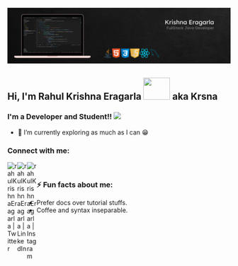 [![MasterHead](https://github.com/rkj3001/rkj3001/blob/main/Architect%20Linkedin%20Background%20(1).png?raw=true)](https://rishavchanda.io)


## Hi, I'm Rahul Krishna Eragarla <img src="https://media.giphy.com/media/3iyKHMIKg5VWG6qHUm/giphy.gif" width="60" height ="50" > aka Krsna
### I'm a Developer and Student!!  <img src="https://media3.giphy.com/media/NWNJHyPmIuXGxt6QnO/giphy_s.gif" width="25">

- 🎈 I’m currently exploring as much as I can 😁


### Connect with me:

[<img align="left" alt="rahulKrishnaEragarla | Twitter" width="22px" src="https://cdn2.iconfinder.com/data/icons/social-media-2285/512/1_Twitter_colored_svg-512.png" target="_blank" />][twitter]
[<img align="left" alt="rahulKrishnaEragarla | LinkedIn" width="22px" src="https://cdn2.iconfinder.com/data/icons/social-media-2285/512/1_Linkedin_unofficial_colored_svg-512.png" target="_blank" />][linkedin]
[<img align="left" alt="rahulKrishnaEragarla | Instagram" width="22px" src="https://cdn2.iconfinder.com/data/icons/social-media-2285/512/1_Instagram_colored_svg_1-512.png" target="_blank" />][instagram]

<br />

### ⚡ Fun facts about me:
- Prefer docs over tutorial stuffs.
- Coffee and syntax inseparable.


[twitter]: https://twitter.com/J3002Rk
[instagram]: https://instagram.com/rk.j3
[linkedin]: https://linkedin.com/in/rahulkrishnaeragarla
